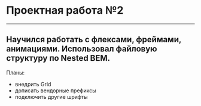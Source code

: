 # Проектная работа №2
------
Научился работать с флексами, фреймами, анимациями.
Использовал файловую структуру по Nested BEM.
------
Планы:
* внедрить Grid
* дописать вендорные префиксы
* подключить другие шрифты
